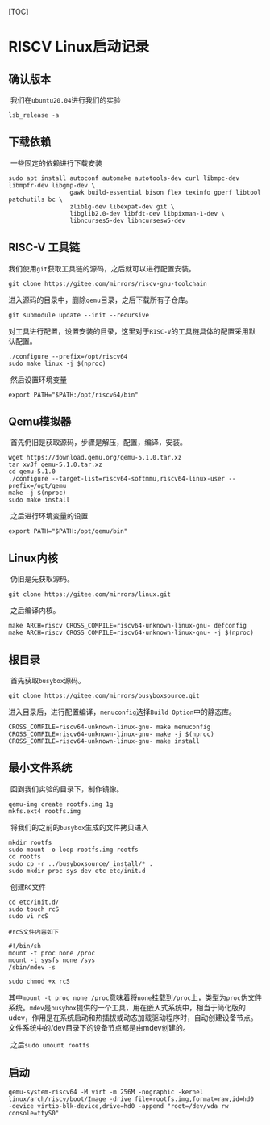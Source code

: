 [TOC]

# RISCV Linux启动记录

## 确认版本

​	我们在`ubuntu20.04`进行我们的实验

```shell
lsb_release -a
```

## 下载依赖

​	一些固定的依赖进行下载安装

```shell
sudo apt install autoconf automake autotools-dev curl libmpc-dev libmpfr-dev libgmp-dev \
                 gawk build-essential bison flex texinfo gperf libtool patchutils bc \
                 zlib1g-dev libexpat-dev git \
                 libglib2.0-dev libfdt-dev libpixman-1-dev \
                 libncurses5-dev libncursesw5-dev
```

## RISC-V 工具链

​	我们使用`git`获取工具链的源码，之后就可以进行配置安装。

```shell
git clone https://gitee.com/mirrors/riscv-gnu-toolchain
```

​	进入源码的目录中，删除`qemu`目录，之后下载所有子仓库。

```shell
git submodule update --init --recursive
```

​	对工具进行配置，设置安装的目录，这里对于`RISC-V`的工具链具体的配置采用默认配置。

```shell
./configure --prefix=/opt/riscv64
sudo make linux -j $(nproc)
```

​	然后设置环境变量

```shell
export PATH="$PATH:/opt/riscv64/bin"
```

## Qemu模拟器

​	首先仍旧是获取源码，步骤是解压，配置，编译，安装。

```shell
wget https://download.qemu.org/qemu-5.1.0.tar.xz
tar xvJf qemu-5.1.0.tar.xz
cd qemu-5.1.0
./configure --target-list=riscv64-softmmu,riscv64-linux-user --prefix=/opt/qemu
make -j $(nproc)
sudo make install
```

​	之后进行环境变量的设置

```shell
export PATH="$PATH:/opt/qemu/bin"
```

## Linux内核

​	仍旧是先获取源码。

```shell
git clone https://gitee.com/mirrors/linux.git
```

​	之后编译内核。

```shell
make ARCH=riscv CROSS_COMPILE=riscv64-unknown-linux-gnu- defconfig
make ARCH=riscv CROSS_COMPILE=riscv64-unknown-linux-gnu- -j $(nproc)
```

## 根目录

​	首先获取`busybox`源码。

```shell
git clone https://gitee.com/mirrors/busyboxsource.git
```

​	进入目录后，进行配置编译，`menuconfig`选择`Build Option`中的静态库。

```shell
CROSS_COMPILE=riscv64-unknown-linux-gnu- make menuconfig
CROSS_COMPILE=riscv64-unknown-linux-gnu- make -j $(nproc)
CROSS_COMPILE=riscv64-unknown-linux-gnu- make install
```

## 最小文件系统

​	回到我们实验的目录下，制作镜像。

```shell
qemu-img create rootfs.img 1g
mkfs.ext4 rootfs.img
```

​	将我们的之前的`busybox`生成的文件拷贝进入

```shell
mkdir rootfs
sudo mount -o loop rootfs.img rootfs
cd rootfs
sudo cp -r ../busyboxsource/_install/* .
sudo mkdir proc sys dev etc etc/init.d
```

​	创建`RC`文件

```shell
cd etc/init.d/
sudo touch rcS
sudo vi rcS

#rcS文件内容如下

#!/bin/sh
mount -t proc none /proc
mount -t sysfs none /sys
/sbin/mdev -s

sudo chmod +x rcS
```

其中`mount -t proc none /proc`意味着将`none`挂载到`/proc`上，类型为`proc`伪文件系统。`mdev`是`busybox`提供的一个工具，用在嵌入式系统中，相当于简化版的udev，作用是在系统启动和热插拔或动态加载驱动程序时，自动创建设备节点。文件系统中的/dev目录下的设备节点都是由mdev创建的。

​	之后`sudo umount rootfs`

## 启动

```shell
qemu-system-riscv64 -M virt -m 256M -nographic -kernel linux/arch/riscv/boot/Image -drive file=rootfs.img,format=raw,id=hd0  -device virtio-blk-device,drive=hd0 -append "root=/dev/vda rw console=ttyS0"
```

